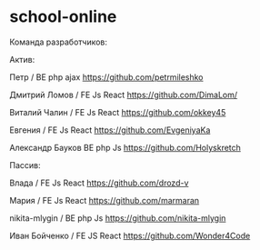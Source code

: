 # school-online

Команда разработчиков:

Актив:

Петр	/	    	  BE 	php ajax	https://github.com/petrmileshko

Дмитрий Ломов /	FE	Js React	https://github.com/DimaLom/

Виталий Чалин	/ FE	Js React	https://github.com/okkey45

Евгения			  / FE	Js React	https://github.com/EvgeniyaKa

Александр Бауков BE php Js    https://github.com/Holyskretch



Пассив:

Влада			    / FE	Js React	https://github.com/drozd-v

Мария			    / FE	Js React	https://github.com/marmaran

nikita-mlygin / BE php Js     https://github.com/nikita-mlygin

Иван Бойченко / FE JS React   https://github.com/Wonder4Code
